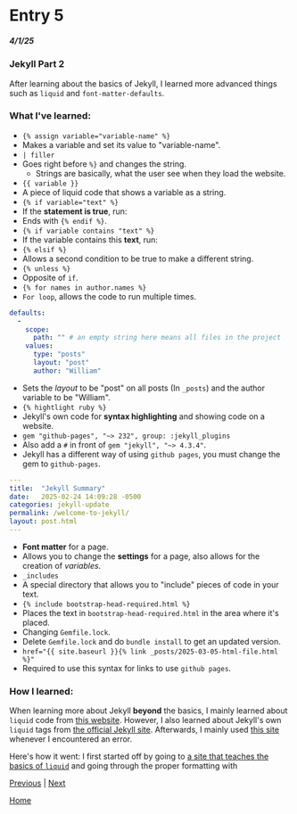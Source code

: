# Entry 5
##### 4/1/25

### Jekyll Part 2
After learning about the basics of Jekyll, I learned more advanced things such as `liquid` and `font-matter-defaults`.
### What I've learned:
* `{% assign variable="variable-name" %}`
 * Makes a variable and set its value to "variable-name".
* `| filler`
 * Goes right before `%}` and changes the string.
   * Strings are basically, what the user see when they load the website.
* `{{ variable }}`
 * A piece of liquid code that shows a variable as a string.
* `{% if variable="text" %}`
 * If the **statement is true**, run:
  * Ends with `{% endif %}`.
* `{% if variable contains "text" %}`
 * If the variable contains this **text**, run:
* `{% elsif %}`
 * Allows a second condition to be true to make a different string.
* `{% unless %}`
 * Opposite of `if`.
* `{% for names in author.names %}`
 * `For loop`, allows the code to run multiple times.
``` yaml
defaults:
  -
    scope:
      path: "" # an empty string here means all files in the project
    values:
      type: "posts"
      layout: "post"
      author: "William"
```
  * Sets the _layout_ to be "post" on all posts (In `_posts`) and the author variable to be "William".
 * `{% hightlight ruby %}`
  * Jekyll's own code for **syntax highlighting** and showing code on a website.
* `gem "github-pages", "~> 232", group: :jekyll_plugins`
 * Also add a `#` in front of `gem "jekyll", "~> 4.3.4"`.
  * Jekyll has a different way of using `github pages`, you must change the gem to `github-pages`.
``` yaml
---
title:  "Jekyll Summary"
date:   2025-02-24 14:09:28 -0500
categories: jekyll-update
permalink: /welcome-to-jekyll/
layout: post.html
---
```
 * **Font matter** for a page.
 * Allows you to change the **settings** for a page, also allows for the creation of _variables_.
* `_includes`
 * A special directory that allows you to "include" pieces of code in your text.
 * `{% include bootstrap-head-required.html %}`
  * Places the text in `bootstrap-head-required.html` in the area where it's placed.
* Changing `Gemfile.lock`.
 * Delete `Gemfile.lock` and do `bundle install` to get an updated version.
* `href="{{ site.baseurl }}{% link _posts/2025-03-05-html-file.html %}"`
 * Required to use this syntax for links to use `github pages`.
### How I learned:
When learning more about Jekyll **beyond** the basics, I mainly learned about `liquid` code from [this website](https://shopify.github.io/liquid/basics/introduction/). However, I also learned about Jekyll's own `liquid` tags from [the official Jekyll site](https://jekyllrb.com/).
Afterwards, I mainly used [this site](https://talk.jekyllrb.com/) whenever I encountered an error.

Here's how it went:
I first started off by going to [a site that teaches the basics of `liquid`](https://shopify.github.io/liquid/basics/introduction/) and going through the proper formatting with 



[Previous](entry04.md) | [Next](entry06.md)

[Home](../README.md)

